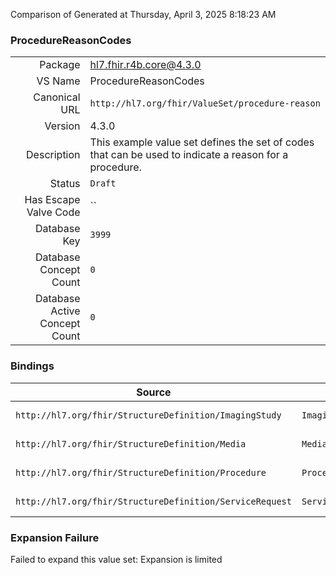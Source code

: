 Comparison of 
Generated at Thursday, April 3, 2025 8:18:23 AM

### ProcedureReasonCodes

|      |     |
| ---: | --- |
| Package | hl7.fhir.r4b.core@4.3.0 |
| VS Name | ProcedureReasonCodes |
| Canonical URL | `http://hl7.org/fhir/ValueSet/procedure-reason` |
| Version | 4.3.0 |
| Description | This example value set defines the set of codes that can be used to indicate a reason for a procedure. |
| Status | `Draft` |
| Has Escape Valve Code | `` |
| Database Key | `3999` |
| Database Concept Count | `0` |
| Database Active Concept Count | `0` |
### Bindings

| Source | Element | Binding | Strength | Element Short |
| ------ | ------- | ------- | -------- | ------------- |
| `http://hl7.org/fhir/StructureDefinition/ImagingStudy` | `ImagingStudy.reasonCode` | `http://hl7.org/fhir/ValueSet/procedure-reason` | `Example` | Why the study was requested |
| `http://hl7.org/fhir/StructureDefinition/Media` | `Media.reasonCode` | `http://hl7.org/fhir/ValueSet/procedure-reason` | `Example` | Why was event performed? |
| `http://hl7.org/fhir/StructureDefinition/Procedure` | `Procedure.reasonCode` | `http://hl7.org/fhir/ValueSet/procedure-reason` | `Example` | Coded reason procedure performed |
| `http://hl7.org/fhir/StructureDefinition/ServiceRequest` | `ServiceRequest.reasonCode` | `http://hl7.org/fhir/ValueSet/procedure-reason` | `Example` | Explanation/Justification for procedure or service |

### Expansion Failure

Failed to expand this value set: Expansion is limited
